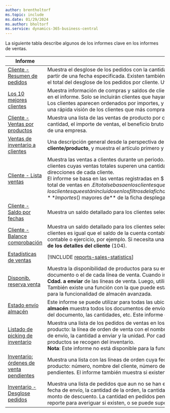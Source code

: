 ```yaml
---
author: brentholtorf
ms.topic: include
ms.date: 01/29/2024
ms.author: bholtorf
ms.service: dynamics-365-business-central
---
```


La siguiente tabla describe algunos de los informes clave en los informes de ventas.

| Informe | Description | Id. | 
|---------|---------|---------|
|[Cliente - Resumen de pedidos](https://businesscentral.dynamics.com?report=107)| Muestra el desglose de los pedidos con la cantidad no entregada aún de cada cliente en tres periodos consecutivos de 30 días cada uno, a partir de una fecha especificada. Existen también columnas con pedidos a entregar antes y después de los tres periodos, y una columna con el total del desglose de los pedidos por cliente. Utilice el informe para analizar el volumen de ventas previsto por la empresa. |107|
|[Los 10 mejores clientes](https://businesscentral.dynamics.com?report=111)| Muestra información de compras y saldos de clientes durante un periodo determinado. Puede elegir el número de clientes que desea incluir en el informe. Solo se incluirán clientes que hayan comprado durante el periodo seleccionado, o que tengan algún saldo al final del mismo.<br>Los clientes aparecen ordenados por importes, y podrá elegir si aparecen ordenados por importe de ventas o por saldo. El informe ofrece una rápida visión de los clientes que más compran o que más deben.|111|
|[Cliente - Ventas por productos](https://businesscentral.dynamics.com?report=113)|Muestra una lista de las ventas de producto por cada cliente durante un periodo determinado. El informe contiene información sobre la cantidad, el importe de ventas, el beneficio bruto y los posibles descuentos. Puede servir, por ejemplo, para analizar los grupos de clientes de una empresa.|113|
|[Ventas de inventario a clientes](https://businesscentral.dynamics.com?report=713)|Una descripción general desde la perspectiva de la vista del almacén. Esta es una vista diferente en comparación con el informe **Venta de cliente/producto**, y muestra el artículo primero y luego el cliente que compró este producto.|713|
|[Cliente - Lista ventas](https://businesscentral.dynamics.com?report=119)|Muestra las ventas a clientes durante un periodo. Utilícelo para informar a las autoridades fiscales y aduaneras. Puede elegir incluir sólo clientes cuyas ventas totales superen una cantidad mínima. También puede especificar si desea que el informe muestre detalles de direcciones de cada cliente.<br>El informe se basa en las ventas registradas en $ de los movimientos contables de clientes. En la parte inferior del informe, se muestra el total de ventas en $. El total se basa en los clientes que ha incluido en el informe, es decir, los clientes que están incluidos en los filtros de la ficha desplegable Cliente y cuyas ventas totales son mayores que la cantidad especificada en el campo **Importes ($) mayores de** de la ficha desplegable **Opciones**.|119|
|[Cliente - Saldo por fechas](https://businesscentral.dynamics.com?report=121)|Muestra un saldo detallado para los clientes seleccionados. Use el informe al cierre de un periodo contable o ejercicio, por ejemplo.|121|
|[Cliente - Balance comprobación](https://businesscentral.dynamics.com?report=129)|Muestra un saldo detallado para los clientes seleccionados. Puede utilizar el informe para comprobar que el saldo de un grupo contable de clientes es igual que el saldo de la cuenta contable correspondiente en una fecha determinada. Use el informe al cierre de un periodo contable o ejercicio, por ejemplo. Si necesita una versión más detallada de este tipo de informe, utilice el informe **Balance de comprobación de los detalles del cliente** (104).| 129 |
|[Estadísticas de ventas](https://businesscentral.dynamics.com?report=112)|[!INCLUDE [reports-sales-statistics](reports-sales-statistics.md)] | 112|
|[Disponib. reserva venta](https://businesscentral.dynamics.com?report=209)|Muestra la disponibilidad de productos para su envío en documentos de venta. Determine el que el informe refleje el estado de cada documento o el de cada línea de venta. Cuando imprima el informe, también puede actualizar la cantidad disponible para enviar en el campo **Cdad. a enviar** de las líneas de venta. Luego, utilice el informe para determinar qué documentos va a imprimir.<br>También existe una función con la que puede establecer la cantidad de mercancías que se enviarán. **Nota**: Este informe no está disponible para la funcionalidad de almacén avanzada.| 209 |
|[Estado envío almacén](https://businesscentral.dynamics.com?report=7313)|Este informe se puede utilizar para todas las ubicaciones, donde el campo **Envío requerido** esté seleccionado. El informe **Estado envío almacén** muestra todos los documentos de envío de almacén no contabilizados, incluidos los almacenes, los códigos de ubicación, el estado del documento, las cantidades, etc. Este informe es perfecto para obtener una descripción general.| 7313 |
|[Listado de picking de inventario](https://businesscentral.dynamics.com?report=813)|Muestra una lista de los pedidos de ventas en los que se incluye un producto determinado. Se proporciona la siguiente información de cada producto: la línea de orden de venta con el nombre del cliente, el código de variante, el código de almacén, el código de ubicación, la fecha de envío, la cantidad a enviar y la unidad. Por cada producto se totaliza la cantidad a enviar. El informe se puede utilizar cuando los productos se recogen del inventario.<br>**Nota**: Este informe no está disponible para la funcionalidad de almacén avanzada.|813|
|[Inventario: órdenes de venta pendientes](https://businesscentral.dynamics.com?report=718)|Muestra una lista con las líneas de orden cuya fecha de envío ya ha pasado. Se proporciona la siguiente información del pedido de cada producto: número, nombre del cliente, número de teléfono del cliente, fecha de entrega, cantidad del pedido y cantidad en pedidos pendientes. El informe también muestra si existen otros productos para el cliente en pedidos pendientes.|718|
|[Inventario - Desglose pedidos](https://businesscentral.dynamics.com?report=708)|Muestra una lista de pedidos que aun no se han enviado y los productos en los pedidos. Indica el número de orden, el nombre del cliente, la fecha de envío, la cantidad de la orden, la cantidad retrasada, la cantidad pendiente y el precio unitario, así como el posible porcentaje y monto de descuento. La cantidad en pedidos pendientes, y la cantidad y el importe pendientes, se totalizan para cada producto. Utilice el reporte para averiguar si existen, o se puede suponer que existan, problemas de envío en la actualidad.|708|
